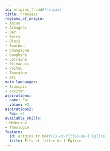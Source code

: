 ```yaml
---
id: origins_fr.md#français
title: Français
regions_of_origin:
- Anjou
- Armagnac
- Bar
- Berry
- Blois
- Bourbon
- Champagne
- Dauphiné
- Lorraine
- Orléanais
- Poitou
- Touraine
- etc
main_languages:
- français
- occitan
aspirations:
- name: Foi
  value: +2
aspirations2:
  Foi: +2
available_skills:
- Médecine
- Théologie
feature:
  id: origins_fr.md#fils-et-filles-de-l’Église
  title: Fils et filles de l’Église
---
```



